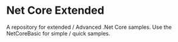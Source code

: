 # Net Core Extended

A repository for extended / Advanced .Net Core samples. Use the NetCoreBasic for simple / quick samples. 
